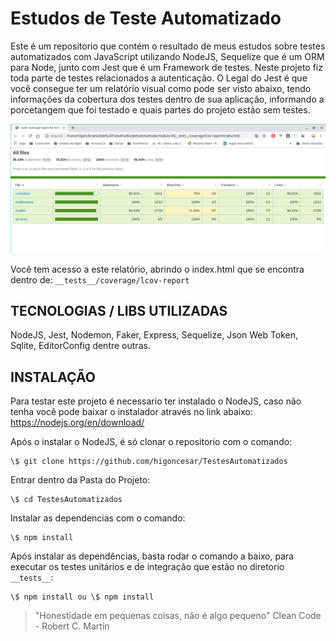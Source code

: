 # Estudos de Teste Automatizado

Este é um repositorio que contém o resultado de meus estudos sobre testes automatizados com JavaScript utilizando NodeJS, Sequelize que é um ORM para Node, junto com Jest que é um Framework de testes. Neste projeto fiz toda parte de testes relacionados a autenticação.
O Legal do Jest é que você consegue ter um relatório visual como pode ser visto abaixo, tendo informações da cobertura dos testes dentro de sua aplicação, informando a porcetangem que foi testado e quais partes do projeto estão sem testes.

![Jest Report](/assets/jest-report.png)

Você tem acesso a este relatório, abrindo o index.html que se encontra dentro de: `__tests__/coverage/lcov-report`

## TECNOLOGIAS / LIBS UTILIZADAS

NodeJS, Jest, Nodemon, Faker, Express, Sequelize, Json Web Token, Sqlite, EditorConfig dentre outras.

## INSTALAÇÃO

Para testar este projeto é necessario ter instalado o NodeJS, caso não tenha você pode baixar o instalador através no link abaixo:
https://nodejs.org/en/download/

Após o instalar o NodeJS, é só clonar o repositorio com o comando:

```
\$ git clone https://github.com/higoncesar/TestesAutomatizados
```

Entrar dentro da Pasta do Projeto:

```
\$ cd TestesAutomatizados
```

Instalar as dependencias com o comando:

```
\$ npm install
```

Após instalar as dependências, basta rodar o comando a baixo, para executar os testes unitários e de integração que estão no diretorio `__tests__`:

```
\$ npm install ou \$ npm install
```

> "Honestidade em pequenas coisas, não é algo pequeno"
> Clean Code - Robert C. Martin
